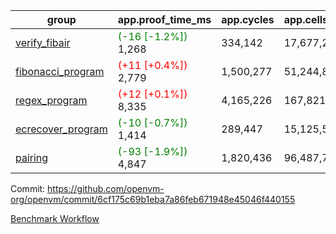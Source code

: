 | group | app.proof_time_ms | app.cycles | app.cells_used | leaf.proof_time_ms | leaf.cycles | leaf.cells_used |
| -- | -- | -- | -- | -- | -- | -- |
| [verify_fibair](https://github.com/openvm-org/openvm/blob/benchmark-results/benchmarks-pr/1542/verify_fibair-6cf175c69b1eba7a86feb671948e45046f440155.md) |<span style='color: green'>(-16 [-1.2%])</span> 1,268 |  334,142 |  17,677,298 |- | - | - |
| [fibonacci_program](https://github.com/openvm-org/openvm/blob/benchmark-results/benchmarks-pr/1542/fibonacci-6cf175c69b1eba7a86feb671948e45046f440155.md) |<span style='color: red'>(+11 [+0.4%])</span> 2,779 |  1,500,277 |  51,244,863 |- | - | - |
| [regex_program](https://github.com/openvm-org/openvm/blob/benchmark-results/benchmarks-pr/1542/regex-6cf175c69b1eba7a86feb671948e45046f440155.md) |<span style='color: red'>(+12 [+0.1%])</span> 8,335 |  4,165,226 |  167,821,872 |- | - | - |
| [ecrecover_program](https://github.com/openvm-org/openvm/blob/benchmark-results/benchmarks-pr/1542/ecrecover-6cf175c69b1eba7a86feb671948e45046f440155.md) |<span style='color: green'>(-10 [-0.7%])</span> 1,414 |  289,447 |  15,125,546 |- | - | - |
| [pairing](https://github.com/openvm-org/openvm/blob/benchmark-results/benchmarks-pr/1542/pairing-6cf175c69b1eba7a86feb671948e45046f440155.md) |<span style='color: green'>(-93 [-1.9%])</span> 4,847 |  1,820,436 |  96,487,767 |- | - | - |


Commit: https://github.com/openvm-org/openvm/commit/6cf175c69b1eba7a86feb671948e45046f440155

[Benchmark Workflow](https://github.com/openvm-org/openvm/actions/runs/14140501269)

